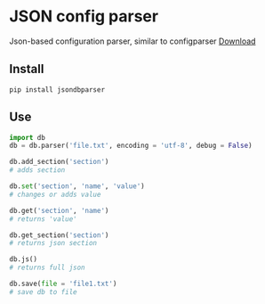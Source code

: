 # JSON config parser
Json-based configuration parser, similar to configparser
[Download](https://github.com/TheAngryPython/DB-py/blob/master/db.py)

## Install
```
pip install jsondbparser
```

## Use
```python
import db
db = db.parser('file.txt', encoding = 'utf-8', debug = False)

db.add_section('section')
# adds section

db.set('section', 'name', 'value')
# changes or adds value

db.get('section', 'name')
# returns 'value'

db.get_section('section')
# returns json section

db.js()
# returns full json

db.save(file = 'file1.txt')
# save db to file

```
